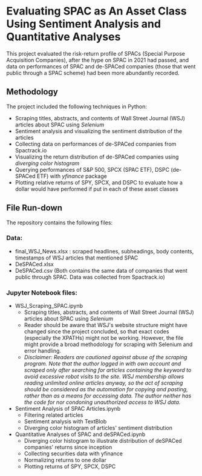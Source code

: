 # Evaluating SPAC as An Asset Class Using Sentiment Analysis and Quantitative Analyses
This project evaluated the risk-return profile of SPACs (Special Purpose Acquisition Companies), after the hype on SPAC in 2021 had passed, and data on performances of SPAC and de-SPACed companies (those that went public through a SPAC scheme) had been more abundantly recorded. 

## Methodology
The project included the following techniques in Python:
- Scraping titles, abstracts, and contents of Wall Street Journal (WSJ) articles about SPAC using _Selenium_
- Sentiment analysis and visualizing the sentiment distribution of the articles
- Collecting data on performances of de-SPACed companies from Spactrack.io
- Visualizing the return distribution of de-SPACed companies using _diverging color histogram_
- Querying performances of S&P 500, SPCX (SPAC ETF), DSPC (de-SPACed ETF) with _yfinance_ package
- Plotting relative returns of SPY, SPCX, and DSPC to evaluate how a dollar would have performed if put in each of these asset classes

## File Run-down
The repository contains the following files:
### Data:
- final_WSJ_News.xlsx : scraped headlines, subheadings, body contents, timestamps of WSJ articles that mentioned SPAC
- DeSPACed.xlsx
- DeSPACed.csv
(Both contains the same data of companies that went public through SPAC. Data was collected from Spactrack.io)
### Jupyter Notebook files:
- WSJ_Scraping_SPAC.ipynb
  - Scraping titles, abstracts, and contents of Wall Street Journal (WSJ) articles about SPAC using _Selenium_
  - Reader should be aware that WSJ's website structure might have changed since the project concluded, so that exact codes (especially the XPATHs) might not be working. However, the file might provide a broad methodology for scraping with Selenium and error handling.
  - _Disclaimer: Readers are cautioned against abuse of the scraping program. Note that the author logged in with own account and scraped only after searching for articles containing the keyword to avoid excessive robot visits to the site. WSJ membership allows reading unlimited online articles anyway, so the act of scraping should be considered as the automation for copying and pasting, rather than as a means for accessing data. The author neither has the code for nor condoning unauthorized access to WSJ data._
- Sentiment Analysis of SPAC Articles.ipynb
  - Filtering related articles
  - Sentiment analysis with TextBlob
  - Diverging color histogram of articles' sentiment distribution
- Quantitative Analyses of SPAC and deSPACed.ipynb 
  - Diverging color histogram to illustrate distribution of deSPACed companies' returns since inception
  - Collecting securities data with yfinance
  - Normalizing returns to one dollar
  - Plotting returns of SPY, SPCX, DSPC
  


